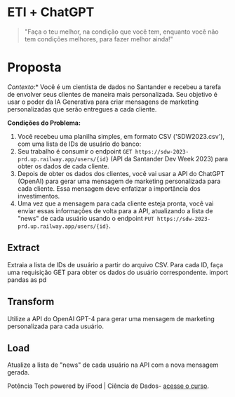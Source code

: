 # ETl + ChatGPT 


>"Faça o teu melhor, na condição que você tem, enquanto você não tem condições melhores, para fazer melhor ainda!"
<!-- Mario Sergio Cortella  --> 

# Proposta

*Contexto:** Você é um cientista de dados no Santander e recebeu a tarefa de envolver seus clientes de maneira mais personalizada. Seu objetivo é usar o poder da IA Generativa para criar mensagens de marketing personalizadas que serão entregues a cada cliente.

**Condições do Problema:**

1. Você recebeu uma planilha simples, em formato CSV ('SDW2023.csv'), com uma lista de IDs de usuário do banco:
2. Seu trabalho é consumir o endpoint `GET https://sdw-2023-prd.up.railway.app/users/{id}` (API da Santander Dev Week 2023) para obter os dados de cada cliente.
3. Depois de obter os dados dos clientes, você vai usar a API do ChatGPT (OpenAI) para gerar uma mensagem de marketing personalizada para cada cliente. Essa mensagem deve enfatizar a importância dos investimentos.
4. Uma vez que a mensagem para cada cliente esteja pronta, você vai enviar essas informações de volta para a API, atualizando a lista de "news" de cada usuário usando o endpoint `PUT https://sdw-2023-prd.up.railway.app/users/{id}`.


## Extract

Extraia a lista de IDs de usuário a partir do arquivo CSV. Para cada ID, faça uma requisição GET para obter os dados do usuário correspondente.
import pandas as pd


## Transform

Utilize a API do OpenAI GPT-4 para gerar uma mensagem de marketing personalizada para cada usuário.

## Load

Atualize a lista de "news" de cada usuário na API com a nova mensagem gerada.

Potência Tech powered by iFood | Ciência de Dados- [acesse o curso](https://web.dio.me/track/santander-bootcamp-2023-ciencia-de-dados-com-python).

